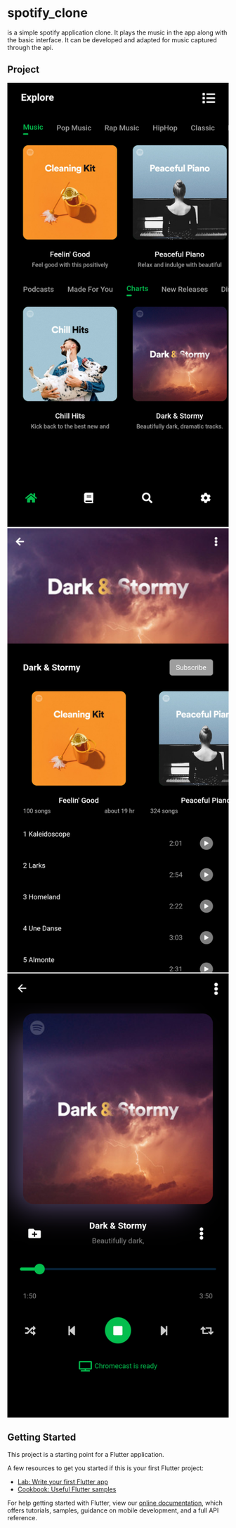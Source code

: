 # spotify_clone

is a simple spotify application clone. It plays the music in the app along with the basic interface. It can be developed and adapted for music captured through the api.

## Project
![](assets/ss/1.PNG)
![](assets/ss/2.PNG)
![](assets/ss/3.PNG)


## Getting Started

This project is a starting point for a Flutter application.

A few resources to get you started if this is your first Flutter project:

- [Lab: Write your first Flutter app](https://flutter.dev/docs/get-started/codelab)
- [Cookbook: Useful Flutter samples](https://flutter.dev/docs/cookbook)

For help getting started with Flutter, view our
[online documentation](https://flutter.dev/docs), which offers tutorials,
samples, guidance on mobile development, and a full API reference.
